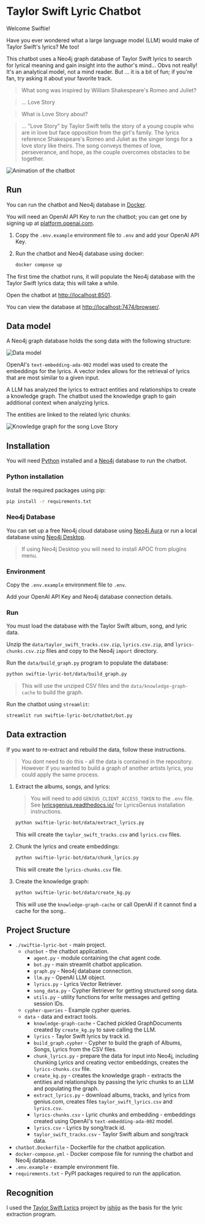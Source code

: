 # Taylor Swift Lyric Chatbot

Welcome Swiftie! 

Have you ever wondered what a large language model (LLM) would make of Taylor Swift's lyrics? Me too!

This chatbot uses a Neo4j graph database of Taylor Swift lyrics to search for lyrical meaning and gain insight into the author's mind... 
Obvs not really! 
It's an analytical model, not a mind reader. 
But ... it is a bit of fun; if you're fan, try asking it about your favorite track.

> What song was inspired by William Shakespeare's Romeo and Juliet?

> ... Love Story

> What is Love Story about?

> ... "Love Story" by Taylor Swift tells the story of a young couple who are in love but face opposition from the girl's family. The lyrics reference Shakespeare's Romeo and Juliet as the singer longs for a love story like theirs. The song conveys themes of love, perseverance, and hope, as the couple overcomes obstacles to be together.

![Animation of the chatbot](./swiftie-lyric-bot/docs/swiftiebot.gif)

## Run

You can run the chatbot and Neo4j database in [Docker](https://docs.docker.com/engine/install/).

You will need an OpenAI API Key to run the chatbot; you can get one by signing up at [platform.openai.com](https://platform.openai.com).

1. Copy the `.env.example` environment file to `.env` and add your OpenAI API Key.

2. Run the chatbot and Neo4j database using docker:

    ```bash
    docker compose up
    ```

The first time the chatbot runs, it will populate the Neo4j database with the Taylor Swift lyrics data; 
this will take a while.

Open the chatbot at [http://localhost:8501](http://localhost:8501).

You can view the database at [http://localhost:7474/browser/](http://localhost:7474/browser/).

## Data model

A Neo4j graph database holds the song data with the following structure:

![Data model](./swiftie-lyric-bot/docs/datamodel.png)

OpenAI's `text-embedding-ada-002` model was used to create the embeddings for the lyrics.
A vector index allows for the retrieval of lyrics that are most similar to a given input.

A LLM has analyzed the lyrics to extract entities and relationships to create a knowledge graph. 
The chatbot used the knowledge graph to gain additional context when analyzing lyrics.

The entities are linked to the related lyric chunks:

![Knowledge graph for the song Love Story](./swiftie-lyric-bot/docs/lovestory.png)
 

## Installation

You will need [Python](https://python.org) installed and a [Neo4j](https://neo4j.com) database to run the chatbot.

### Python installation

Install the required packages using pip:

```bash
pip install -r requirements.txt
```

### Neo4j Database

You can set up a free Neo4j cloud database using [Neo4j Aura](https://console.neo4j.io) or run a local database using [Neo4j Desktop](https://neo4j.com/download/).

> If using Neo4j Desktop you will need to install APOC from plugins menu.

### Environment

Copy the `.env.example` environment file to `.env`.

Add your OpenAI API Key and Neo4j database connection details.

### Run

You must load the database with the Taylor Swift album, song, and lyric data.

Unzip the `data/taylor_swift_tracks.csv.zip`, `lyrics.csv.zip`, and `lyrics-chunks.csv.zip` files and copy to the Neo4j `import` directory.

Run the `data/build_graph.py` program to populate the database: 

```bash
python swiftie-lyric-bot/data/build_graph.py
```

> This will use the unziped CSV files and the `data/knowledge-graph-cache` to build the graph.

Run the chatbot using `streamlit`:

```bash
streamlit run swiftie-lyric-bot/chatbot/bot.py
```

## Data extraction

If you want to re-extract and rebuild the data, follow these instructions.

> You dont need to do this - all the data is contained in the repository. However if you wanted to build a graph of another artists lyrics, you could apply the same process.

1. Extract the albums, songs, and lyrics:

    > You will need to add `GENIUS_CLIENT_ACCESS_TOKEN` to the `.env` file. See [lyricsgenius.readthedocs.io/](https://lyricsgenius.readthedocs.io/) for LyricsGenius installation instructions.

    ```bash
    python swiftie-lyric-bot/data/extract_lyrics.py
    ```

    This will create the `taylor_swift_tracks.csv` and `lyrics.csv` files.

2. Chunk the lyrics and create embeddings:

    ```bash
    python swiftie-lyric-bot/data/chunk_lyrics.py
    ```

    This will create the `lyrics-chunks.csv` file.

3. Create the knowledge graph:

    ```bash
    python swiftie-lyric-bot/data/create_kg.py
    ```

    This will use the `knowledge-graph-cache` or call OpenAI if it cannot find a cache for the song..

## Project Sructure

* `./swiftie-lyric-bot` - main project.
    * `chatbot` - the chatbot application.
        * `agent.py` - module containing the chat agent code.
        * `bot.py` - main streamlit chatbot application.
        * `graph.py` - Neo4j database connection.
        * `llm.py` - OpenAI LLM object.
        * `lyrics.py` - Lyrics Vector Retriever.
        * `song_data.py` - Cypher Retriever for getting structured song data.
        * `utils.py` - utility functions for write messages and getting session IDs.
    * `cypher-queries` - Example cypher queries.
    * `data` - data and extract tools.
        * `knowledge-graph-cache` - Cached pickled GraphDocuments created by `create_kg.py` to save calling the LLM.
        * `lyrics` - Taylor Swift lyrics by track id.
        * `build_graph.cypher` - Cypher to build the graph of Albums, Songs, Lyrics from the CSV files.
        * `chunk_lyrics.py` - prepare the data for input into Neo4j, including chunking Lyrics and creating vector embeddings, creates the `lyrics-chunks.csv` file.
        * `create_kg.py` - creates the knowledge graph - extracts the entities and relationships by passing the lyric chunks to an LLM and populating the graph.
        * `extract_lyrics.py` - download albums, tracks, and lyrics from genius.com, creates files `taylor_swift_lyrics.csv` and `lyrics.csv`.
        * `lyrics-chunks.csv` - Lyric chunks and embedding - embeddings created using OpenAI's `text-embedding-ada-002` model.
        * `lyrics.csv` - Lyrics by song/track id.
        * `taylor_swift_tracks.csv` - Taylor Swift album and song/track data.
* `chatbot.Dockerfile` - Dockerfile for the chatbot application.
* `docker-compose.yml` - Docker compose file for running the chatbot and Neo4j database.
* `.env.example` - example environment file.
* `requirements.txt` - PyPI packages required to run the application.

## Recognition

I used the [Taylor Swift Lyrics](https://github.com/ishijo/Taylor-Swift-Lyrics) project by [ishijo](https://github.com/ishijo) as the basis for the lyric extraction program.